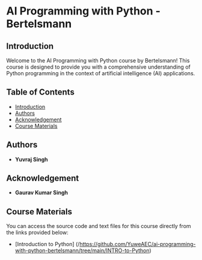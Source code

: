 # AI Programming with Python - Bertelsmann

## Introduction

Welcome to the AI Programming with Python course by Bertelsmann! This course is designed to provide you with a comprehensive understanding of Python programming in the context of artificial intelligence (AI) applications.

## Table of Contents

- [Introduction](#introduction)
- [Authors](#authors)
- [Acknowledgement](#acknowledgement)
- [Course Materials](#course-materials)

## Authors

- **Yuvraj Singh**

## Acknowledgement

- **Gaurav Kumar Singh**

## Course Materials

You can access the source code and text files for this course directly from the links provided below:

- [Introduction to Python] (/https://github.com/YuweAEC/ai-programming-with-python-bertelsmann/tree/main/INTRO-to-Python)

